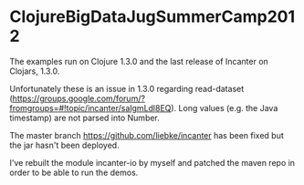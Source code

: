 ClojureBigDataJugSummerCamp2012
==============================

The examples run on Clojure 1.3.0 and the last release of Incanter on Clojars, 1.3.0.

Unfortunately these is an issue in 1.3.0 regarding read-dataset (https://groups.google.com/forum/?fromgroups=#!topic/incanter/saIgmLdl8EQ).
Long values (e.g. the Java timestamp) are not parsed into Number.

The master branch https://github.com/liebke/incanter has been fixed but the jar hasn't been deployed.

I've rebuilt the module incanter-io by myself and patched the maven repo in order to be able to run the demos.

